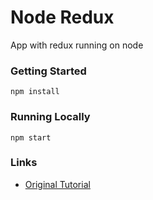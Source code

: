 Node Redux
==========

App with redux running on node

### Getting Started

`npm install`

### Running Locally

`npm start`
 
### Links

* [Original Tutorial](http://www.jchapron.com/2015/08/14/getting-started-with-redux/) 